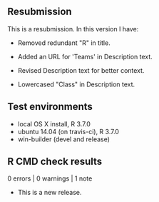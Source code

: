 ## Resubmission
This is a resubmission. In this version I have:

* Removed redundant "R" in title.

* Added an URL for 'Teams' in Description text.

* Revised Description text for better context.

* Lowercased "Class" in Description text.


## Test environments
* local OS X install, R 3.7.0
* ubuntu 14.04 (on travis-ci), R 3.7.0
* win-builder (devel and release)

## R CMD check results

0 errors | 0 warnings | 1 note

* This is a new release.
